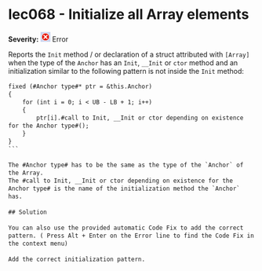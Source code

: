 # Iec068 - Initialize all Array elements

**Severity:** ![Error](images/Error.png) Error

Reports the `Init` method / or declaration of a struct attributed with `[Array]` when the type of the `Anchor` has an `Init`, `__Init` or `ctor` method and an initialization similar to the following pattern is not inside the `Init` method:

````
fixed (#Anchor type#* ptr = &this.Anchor)
{
    for (int i = 0; i < UB - LB + 1; i++)
    {
        ptr[i].#call to Init, __Init or ctor depending on existence for the Anchor type#();
    }
}
```

The #Anchor type# has to be the same as the type of the `Anchor` of the Array.
The #call to Init, __Init or ctor depending on existence for the Anchor type# is the name of the initialization method the `Anchor` has.

## Solution

You can also use the provided automatic Code Fix to add the correct pattern. ( Press Alt + Enter on the Error line to find the Code Fix in the context menu) 

Add the correct initialization pattern.